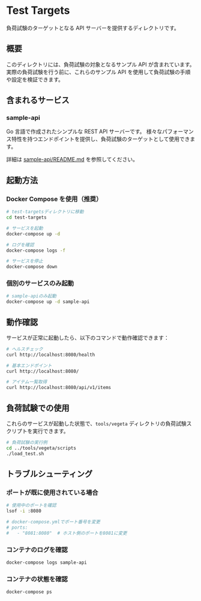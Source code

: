 # Test Targets

負荷試験のターゲットとなる API サーバーを提供するディレクトリです。

## 概要

このディレクトリには、負荷試験の対象となるサンプル API が含まれています。
実際の負荷試験を行う前に、これらのサンプル API を使用して負荷試験の手順や設定を検証できます。

## 含まれるサービス

### sample-api

Go 言語で作成されたシンプルな REST API サーバーです。
様々なパフォーマンス特性を持つエンドポイントを提供し、負荷試験のターゲットとして使用できます。

詳細は [sample-api/README.md](./sample-api/README.md) を参照してください。

## 起動方法

### Docker Compose を使用（推奨）

```bash
# test-targetsディレクトリに移動
cd test-targets

# サービスを起動
docker-compose up -d

# ログを確認
docker-compose logs -f

# サービスを停止
docker-compose down
```

### 個別のサービスのみ起動

```bash
# sample-apiのみ起動
docker-compose up -d sample-api
```

## 動作確認

サービスが正常に起動したら、以下のコマンドで動作確認できます：

```bash
# ヘルスチェック
curl http://localhost:8080/health

# 基本エンドポイント
curl http://localhost:8080/

# アイテム一覧取得
curl http://localhost:8080/api/v1/items
```

## 負荷試験での使用

これらのサービスが起動した状態で、`tools/vegeta` ディレクトリの負荷試験スクリプトを実行できます。

```bash
# 負荷試験の実行例
cd ../tools/vegeta/scripts
./load_test.sh
```

## トラブルシューティング

### ポートが既に使用されている場合

```bash
# 使用中のポートを確認
lsof -i :8080

# docker-compose.ymlでポート番号を変更
# ports:
#   - "8081:8080"  # ホスト側のポートを8081に変更
```

### コンテナのログを確認

```bash
docker-compose logs sample-api
```

### コンテナの状態を確認

```bash
docker-compose ps
```
